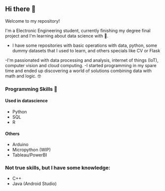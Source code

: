 ## Hi there 👋

Welcome to my repository! 

I'm a Electronic Engineering student, currently finishing my degree final project and I'm learning about data science with 🐍.

- I have some repositories with basic operations with data, python, some dummy datasets that I used to learn, and others specials like CV or Flask

-I'm passionated with data processing and analysis, internet of things (IoT), computer vision and cloud computing. 
-I started programming in my spare time and ended up discovering a world of solutions combining data with math and logic. 🤓

### Programming Skills 📑
#### Used in datascience
- Python
- SQL
- R
#### Others
- Arduino
- Micropython (WIP)
- Tableau/PowerBI

### Not true skills, but I have some knowledge:
- C++
- Java (Android Studio)



<!---
spnear/spnear is a ✨ special ✨ repository because its `README.md` (this file) appears on your GitHub profile.
You can click the Preview link to take a look at your changes.
--->
